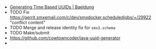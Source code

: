 - [Generating Time Based UUIDs | Baeldung](https://www.baeldung.com/java-generating-time-based-uuids)
- TODO Fix https://gerrit.smxemail.com/c/dev/smxdocker.scheduledjobs/+/29922 "conflict content"
- TODO Merge and release identity fix for `smx3.schema`
- TODO Make/submit
- https://github.com/cowtowncoder/java-uuid-generator
-